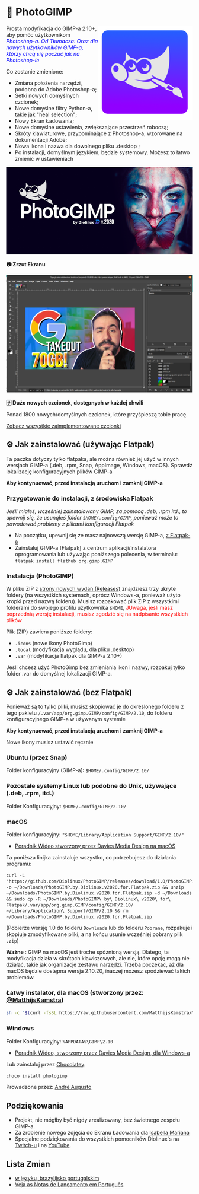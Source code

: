 # 🎨 PhotoGIMP

<img src="./.local/share/icons/hicolor/256x256/apps/photogimp.png" align="right" alt="PhotoGimp application icon" title="PhotoGimp application icon">

Prosta modyfikacja do GIMP-a 2.10+, aby pomóc użytkownikom <span style="color: blue;">_Photoshop-a_.
_Od Tłumacza: Oraz dla nowych użytkowników GIMP-a, którzy chcą się poczuć jak na Photoshop-ie_</span>

Co zostanie zmienione:

*	Zmiana położenia narzędzi, podobna do Adobe Photoshop-a;
*	Setki nowych domyślnych czcionek;
*	Nowe domyślne filtry Python-a, takie jak "heal selection";
*	Nowy Ekran Ładowania;
*	Nowe domyślne ustawienia, zwiększające przestrzeń roboczą;
*	Skróty klawiaturowe, przypominające z Photoshop-a, wzorowane na dokumentacji Adobe;
*	Nowa ikona i nazwa dla dowolnego pliku .desktop ;
*	Po instalacji, domyślnym językiem, będzie systemowy. Możesz to łatwo zmienić w ustawieniach

![PhotoGimp Diolinux - nowy ekran ładowania](./.var/app/org.gimp.GIMP/config/GIMP/2.10/splashes/photogimp-diolinux-splash.png)


**📷 Zrzut Ekranu**

![Zrzut ekranu z PhotoGIMP - edytowany na Google Takeout](./screenshots/2020-06-22_12-06.png)

**🈂 Dużo nowych czcionek, dostępnych w każdej chwili**

Ponad 1800 nowych/domyślnych czcionek, które przyśpieszą tobie pracę.

<!-- TODO: Zostanie dodany nowy zrzut ekranu, przedstawiający jedną, z dołączonych czcionek. -->

[Zobacz wszystkie zaimplementowane czcionki](https://github.com/Diolinux/PhotoGIMP/blob/master/fonts.txt)

## ⚙ Jak zainstalować (używając Flatpak)
Ta paczka dotyczy tylko flatpaka, ale można również jej użyć w innych wersjach GIMP-a (.deb, .rpm, Snap, AppImage, Windows, macOS). Sprawdź lokalizację konfiguracyjnych plików GIMP-a

**Aby kontynuować, przed instalacją uruchom i zamknij GIMP-a**

### Przygotowanie do instalacji, z środowiska Flatpak
*Jeśli miałeś, wcześniej zainstalowany GIMP, za pomocą .deb, .rpm itd., to upewnij się, że usunąłeś folder `$HOME/.config/GIMP`, ponieważ może to powodować problemy z plikami konfiguracji Flatpak*
* Na początku, upewnij się że masz najnowszą wersję GIMP-a, [z Flatpak-a](https://flatpak.org/setup/)
*   Zainstaluj GIMP-a [Flatpak] z centrum aplikacji/instalatora oprogramowania lub używając poniższego polecenia, w terminalu: 
```flatpak install flathub org.gimp.GIMP```

### Instalacja (PhotoGIMP)

W pliku ZIP z [strony nowych wydań (Releases)](https://github.com/Diolinux/PhotoGIMP/releases) znajdziesz trzy ukryte foldery (na wszystkich systemach, oprócz Windows-a, ponieważ użyto kropki przed nazwą folderu). Musisz rozpakować plik ZIP z wszystkimi folderami do swojego profilu użytkownika `$HOME`, <span style="color: red;">JUwaga, jeśli masz poprzednią wersję instalacji, musisz zgodzić się na nadpisanie wszystkich plików</span>

Plik (ZIP) zawiera poniższe foldery:

*  `.icons` (nowe ikony PhotoGimp)
*  `.local` (modyfikacja wyglądu, dla pliku .desktop)
*  `.var` (modyfikacja flatpak dla GIMP-a 2.10+)


Jeśli chcesz użyć PhotoGimp bez zmieniania ikon i nazwy, rozpakuj tylko folder .var do domyślnej lokalizacji GIMP-a.

## ⚙ Jak zainstalować (bez Flatpak)

Ponieważ są to tylko pliki, musisz skopiować je do określonego folderu z tego pakietu `/.var/app/org.gimp.GIMP/config/GIMP/2.10`, do folderu konfiguracyjnego GIMP-a w używanym systemie

**Aby kontynuować, przed instalacją uruchom i zamknij GIMP-a**

Nowe ikony musisz ustawić ręcznie

### Ubuntu (przez Snap)

Folder konfiguracyjny (GIMP-a): `$HOME/.config/GIMP/2.10/`


### Pozostałe systemy Linux lub podobne do Unix, używające (.deb, .rpm, itd.)

Folder Konfiguracyjny: `$HOME/.config/GIMP/2.10/`

### macOS
Folder konfiguracyjny: `"$HOME/Library/Application Support/GIMP/2.10/"`
 
* [Poradnik Wideo stworzony przez Davies Media Design na macOS](https://youtu.be/5nXhtaGQs9U)

Ta poniższa linijka zainstaluje wszystko, co potrzebujesz do działania programu:
```console
curl -L "https://github.com/Diolinux/PhotoGIMP/releases/download/1.0/PhotoGIMP.by.Diolinux.v2020.for.Flatpak.zip" -o ~/Downloads/PhotoGIMP.by.Diolinux.v2020.for.Flatpak.zip && unzip ~/Downloads/PhotoGIMP.by.Diolinux.v2020.for.Flatpak.zip -d ~/Downloads && sudo cp -R ~/Downloads/PhotoGIMP\ by\ Diolinux\ v2020\ for\ Flatpak/.var/app/org.gimp.GIMP/config/GIMP/2.10/ ~/Library/Application\ Support/GIMP/2.10 && rm ~/Downloads/PhotoGIMP.by.Diolinux.v2020.for.Flatpak.zip
```
(Pobierze wersję 1.0 do folderu `Downloads` lub do folderu `Pobrane`, rozpakuje i skopiuje zmodyfikowane pliki, a na końcu usunie wcześniej pobrany plik `.zip`)
  
**Ważne** : GIMP na macOS jest troche spóżnioną wersją. Dlatego, ta modyfikacja działa w skrótach klawiszowych, ale nie, które opcję mogą nie działać, takie jak organizacje zestawu narzędzi. Trzeba poczekać, aż dla macOS będzie dostępna wersja 2.10.20, inaczej możesz spodziewać takich problemów.

### Łatwy instalator, dla macOS (stworzony przez: [@MatthijsKamstra](https://github.com/MatthijsKamstra))

```bash
sh -c "$(curl -fsSL https://raw.githubusercontent.com/MatthijsKamstra/Mac-setup/master/install/photogimp_osx.sh)"
```

### Windows

Folder Konfiguracyjny: `%APPDATA%\GIMP\2.10`

* [Poradnik Wideo, stworzony przez Davies Media Design, dla Windows-a](https://youtu.be/57DNUsf4A-0)

Lub zainstaluj przez [Chocolatey](https://chocolatey.org/):
```powershell
choco install photogimp
```
Prowadzone przez: [André Augusto](https://github.com/AndreAugustoAAQ)

## Podziękowania

* Projekt, nie mógłby być nigdy zrealizowany, bez świetnego zespołu GIMP-a.
* Za zrobienie nowego zdjęcia do Ekranu Ładowania dla [Isabella Mariana](https://www.pexels.com/pt-br/@isabella-mariana-1022505)
* Specjalne podziękowania do wszystkich pomocników Diolinux's na [Twitch-u](https://twitch.tv/Diolinux) i na [YouTube](https://youtube.com/Diolinux).

## Lista Zmian
- [w języku, brazylijsko portugalskim]( https://diolinux.com.br/2020/06/photogimp-2020.html)
- [Veja as Notas de Lançamento em Português](https://diolinux.com.br/2020/06/photogimp-2020.html)
